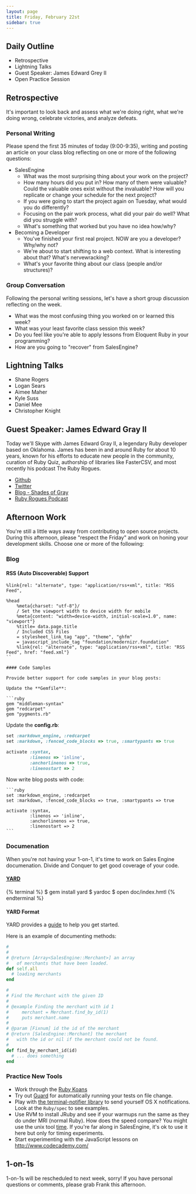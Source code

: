 ```yaml
---
layout: page
title: Friday, February 22st
sidebar: true
---
```


## Daily Outline

* Retrospective
* Lightning Talks
* Guest Speaker: James Edward Grey II
* Open Practice Session

## Retrospective

It's important to look back and assess what we're doing right, what we're doing wrong, celebrate victories, and analyze defeats.

### Personal Writing

Please spend the first 35 minutes of today (9:00-9:35), writing and posting an article on your class blog reflecting on one or more of the following questions:

* SalesEngine
  * What was the most surprising thing about your work on the project?
  * How many hours did you put in? How many of them were valuable? Could the valuable ones exist without the invaluable? How will you replicate or change your schedule for the next project?
  * If you were going to start the project again on Tuesday, what would you do differently?
  * Focusing on the pair work process, what did your pair do well? What did you struggle with?
  * What's something that worked but you have no idea how/why?
* Becoming a Developer
  * You've finished your first real project. NOW are you a developer? Why/why not?
  * We're about to start shifting to a web context. What is interesting about that? What's nervewracking?
  * What's your favorite thing about our class (people and/or structures)?

### Group Conversation

Following the personal writing sessions, let's have a short group discussion reflecting on the week.

* What was the most confusing thing you worked on or learned this week?
* What was your least favorite class session this week?
* Do you feel like you're able to apply lessons from Eloquent Ruby in your programming?
* How are you going to "recover" from SalesEngine?

## Lightning Talks

* Shane Rogers
* Logan Sears
* Aimee Maher
* Kyle Suss
* Daniel Mee
* Christopher Knight

## Guest Speaker: James Edward Gray II

Today we'll Skype with James Edward Gray II, a legendary Ruby developer based on Oklahoma. James has been in and around Ruby for about 10 years, known for his efforts to educate new people in the community, curation of Ruby Quiz, authorship of libraries like FasterCSV, and most recently his podcast The Ruby Rogues.

* [Github](https://github.com/jeg2/)
* [Twitter](https://twitter.com/jeg2/)
* [Blog - Shades of Gray](http://blog.grayproductions.net/)
* [Ruby Rogues Podcast](http://rubyrogues.com/)

## Afternoon Work

You're still a little ways away from contributing to open source projects.
During this afternoon, please "respect the Friday" and work on honing your
development skills. Choose one or more of the following:

### Blog

#### RSS  (Auto Discoverable)  Support

```
%link{rel: "alternate", type: "application/rss+xml", title: "RSS Feed",
```

```
%head
    %meta{charset: "utf-8"}/
    / Set the viewport width to device width for mobile
    %meta{content: "width=device-width, initial-scale=1.0", name: "viewport"}
    %title= data.page.title
    / Included CSS Files
    = stylesheet_link_tag "app", "theme", "ghfm"
    = javascript_include_tag "foundation/modernizr.foundation"
    %link{rel: "alternate", type: "application/rss+xml", title: "RSS Feed", href: "feed.xml"}
``

#### Code Samples

Provide better support for code samples in your blog posts:

Update the **Gemfile**:

```ruby
gem "middleman-syntax"
gem "redcarpet"
gem "pygments.rb"
```

Update the **config.rb**:

```ruby
set :markdown_engine, :redcarpet
set :markdown, :fenced_code_blocks => true, :smartypants => true

activate :syntax,
         :linenos => 'inline',
         :anchorlinenos => true,
         :linenostart => 2
```

Now write blog posts with code:

    ```ruby
    set :markdown_engine, :redcarpet
    set :markdown, :fenced_code_blocks => true, :smartypants => true

    activate :syntax,
             :linenos => 'inline',
             :anchorlinenos => true,
             :linenostart => 2
    ```

### Documenation

When you're not having your 1-on-1, it's time to work on Sales Engine
documenation. Divide and Conquer to get good coverage of your code.

#### [YARD](http://yardoc.org/)

{% terminal %}
$ gem install yard
$ yardoc
$ open doc/index.hmtl
{% endterminal %}

#### YARD Format

YARD provides a [guide](http://rubydoc.info/docs/yard/file/docs/GettingStarted.md) to help you get started.

Here is an example of documenting methods:

```ruby
#
#
# @return [Array<SalesEngine::Merchant>] an array
#   of merchants that have been loaded.
def self.all
  # loading merchants
end

#
# Find the Merchant with the given ID
#
# @example Finding the merchant with id 1
#     merchant = Merchant.find_by_id(1)
#     puts merchant.name
#
# @param [Fixnum] id the id of the merchant
# @return [SalesEngine::Merchant] the merchant
#   with the id or nil if the merchant could not be found.
#
def find_by_merchant_id(id)
  # ... does something
end
```

### Practice New Tools

* Work through the [Ruby Koans](http://rubykoans.com/)
* Try out [Guard](https://github.com/guard/guard) for automatically running your tests on file change.
* Play with [the terminal-notifier library](https://github.com/alloy/terminal-notifier) to send yourself OS X notifications. Look at the `Ruby/spec` to see examples.
* Use RVM to install JRuby and see if your warmups run the same as they do under MRI (normal Ruby). How does the speed compare? You might use the unix tool [time](http://linux.about.com/library/cmd/blcmdl1_time.htm). If you're far along in SalesEngine, it's ok to use it here but only for timing experiments.
* Start experimenting with the JavaScript lessons on http://www.codecademy.com/

## 1-on-1s

1-on-1s will be rescheduled to next week, sorry! If you have personal questions or comments, please grab Frank this afternoon.
